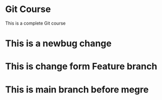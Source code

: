 # Git Course
This is a complete Git course

# This is a newbug change
# This is change form Feature branch
# This is main branch before megre

